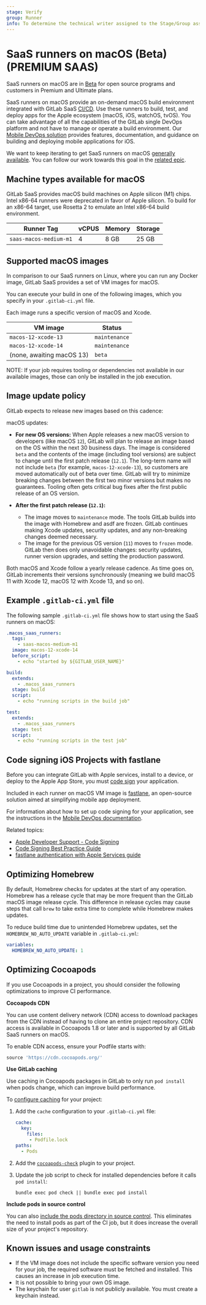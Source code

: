 ```yaml
---
stage: Verify
group: Runner
info: To determine the technical writer assigned to the Stage/Group associated with this page, see https://about.gitlab.com/handbook/product/ux/technical-writing/#assignments
---
```


# SaaS runners on macOS (Beta) **(PREMIUM SAAS)**

SaaS runners on macOS are in [Beta](../../../policy/experiment-beta-support.md#beta) for open source programs and customers in Premium and Ultimate plans.

SaaS runners on macOS provide an on-demand macOS build environment integrated with
GitLab SaaS [CI/CD](../../../ci/index.md).
Use these runners to build, test, and deploy apps for the Apple ecosystem (macOS, iOS, watchOS, tvOS). You can take advantage
of all the capabilities of the GitLab single DevOps platform and not have to manage or operate a
build environment. Our [Mobile DevOps solution](../../../ci/mobile_devops.md#ios-build-environments) provides features, documentation, and guidance on building and deploying mobile applications for iOS.

We want to keep iterating to get SaaS runners on macOS
[generally available](../../../policy/experiment-beta-support.md#generally-available-ga).
You can follow our work towards this goal in the
[related epic](https://gitlab.com/groups/gitlab-org/-/epics/8267).

## Machine types available for macOS

GitLab SaaS provides macOS build machines on Apple silicon (M1) chips.
Intel x86-64 runners were deprecated in favor of Apple silicon. To build for an x86-64 target, use Rosetta 2 to emulate an Intel x86-64 build environment.

| Runner Tag             | vCPUS | Memory | Storage |
| ---------------------- | ----- | ------ | ------- |
| `saas-macos-medium-m1` | 4     | 8 GB   | 25 GB   |

## Supported macOS images

In comparison to our SaaS runners on Linux, where you can run any Docker image,
GitLab SaaS provides a set of VM images for macOS.

You can execute your build in one of the following images, which you specify
in your `.gitlab-ci.yml` file.

Each image runs a specific version of macOS and Xcode.

| VM image                  | Status        |
|---------------------------|---------------|
| `macos-12-xcode-13`       | `maintenance` |
| `macos-12-xcode-14`       | `maintenance` |
| (none, awaiting macOS 13) | `beta`        |

NOTE:
If your job requires tooling or dependencies not available in our available images, those can only be installed in the job execution.

## Image update policy

GitLab expects to release new images based on this cadence:

macOS updates:

- **For new OS versions:** When Apple releases a new macOS version to developers (like macOS `12`), GitLab will plan to release an image based on the OS within the next 30 business days. The image is considered `beta` and the contents of the image (including tool versions) are subject to change until the first patch release (`12.1`). The long-term name will not include `beta` (for example, `macos-12-xcode-13`), so customers are moved automatically out of beta over time. GitLab will try to minimize breaking changes between the first two minor versions but makes no guarantees. Tooling often gets critical bug fixes after the first public release of an OS version.

- **After the first patch release (`12.1`):**
  - The image moves to `maintenance` mode. The tools GitLab builds into the image with Homebrew and asdf are frozen. GitLab continues making Xcode updates, security updates, and any non-breaking changes deemed necessary.
  - The image for the previous OS version (`11`) moves to `frozen` mode. GitLab then does only unavoidable changes: security updates, runner version upgrades, and setting the production password.

Both macOS and Xcode follow a yearly release cadence. As time goes on, GitLab increments their versions synchronously (meaning we build macOS 11 with Xcode 12, macOS 12 with Xcode 13, and so on).

## Example `.gitlab-ci.yml` file

The following sample `.gitlab-ci.yml` file shows how to start using the SaaS runners on macOS:

```yaml
.macos_saas_runners:
  tags:
    - saas-macos-medium-m1
  image: macos-12-xcode-14
  before_script:
    - echo "started by ${GITLAB_USER_NAME}"

build:
  extends:
    - .macos_saas_runners
  stage: build
  script:
    - echo "running scripts in the build job"

test:
  extends:
    - .macos_saas_runners
  stage: test
  script:
    - echo "running scripts in the test job"
```

## Code signing iOS Projects with fastlane

Before you can integrate GitLab with Apple services, install to a device, or deploy to the Apple App Store, you must [code sign](https://developer.apple.com/support/code-signing/) your application.

Included in each runner on macOS VM image is [fastlane](https://fastlane.tools/),
an open-source solution aimed at simplifying mobile app deployment.

For information about how to set up code signing for your application, see the instructions in the [Mobile DevOps documentation](../../../ci/mobile_devops.md#code-sign-ios-projects-with-fastlane).

Related topics:

- [Apple Developer Support - Code Signing](https://developer.apple.com/support/code-signing/)
- [Code Signing Best Practice Guide](https://codesigning.guide/)
- [fastlane authentication with Apple Services guide](https://docs.fastlane.tools/getting-started/ios/authentication/)

## Optimizing Homebrew

By default, Homebrew checks for updates at the start of any operation. Homebrew has a
release cycle that may be more frequent than the GitLab macOS image release cycle. This
difference in release cycles may cause steps that call `brew` to take extra time to complete
while Homebrew makes updates.

To reduce build time due to unintended Homebrew updates, set the `HOMEBREW_NO_AUTO_UPDATE` variable in `.gitlab-ci.yml`:

```yaml
variables:
  HOMEBREW_NO_AUTO_UPDATE: 1
```

## Optimizing Cocoapods

If you use Cocoapods in a project, you should consider the following optimizations to improve CI performance.

**Cocoapods CDN**

You can use content delivery network (CDN) access to download packages from the CDN instead of having to clone an entire
project repository. CDN access is available in Cocoapods 1.8 or later and is supported by all GitLab SaaS runners on macOS.

To enable CDN access, ensure your Podfile starts with:

```ruby
source 'https://cdn.cocoapods.org/'
```

**Use GitLab caching**

Use caching in Cocoapods packages in GitLab to only run `pod install`
when pods change, which can improve build performance.

To [configure caching](../../../ci/caching/index.md) for your project:

1. Add the `cache` configuration to your `.gitlab-ci.yml` file:

    ```yaml
    cache:
      key:
        files:
         - Podfile.lock
    paths:
      - Pods
    ```

1. Add the [`cocoapods-check`](https://guides.cocoapods.org/plugins/optimising-ci-times.html) plugin to your project.
1. Update the job script to check for installed dependencies before it calls `pod install`:

    ```shell
    bundle exec pod check || bundle exec pod install
    ```

**Include pods in source control**

You can also [include the pods directory in source control](https://guides.cocoapods.org/using/using-cocoapods.html#should-i-check-the-pods-directory-into-source-control). This eliminates the need to install pods as part of the CI job,
but it does increase the overall size of your project's repository.

## Known issues and usage constraints

- If the VM image does not include the specific software version you need for your job, the required software must be fetched and installed. This causes an increase in job execution time.
- It is not possible to bring your own OS image.
- The keychain for user `gitlab` is not publicly available. You must create a keychain instead.

